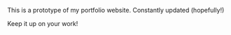 This is a prototype of my portfolio website. Constantly updated (hopefully!)

Keep it up on your work! 